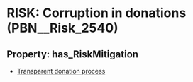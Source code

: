 # RISK: __Corruption in donations__ (PBN__Risk_2540)

## Property: has_RiskMitigation

* [Transparent donation process](PBN__Mitigation_365)

